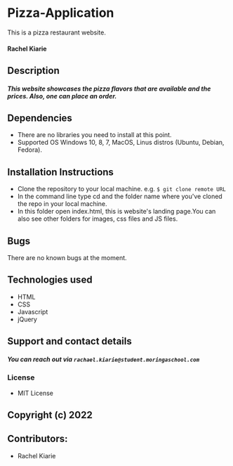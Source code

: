 # Pizza-Application
This is a pizza restaurant website.
#### Rachel Kiarie

## Description
##### This website showcases the pizza flavors that are available and the prices. Also, one can place an order.

## Dependencies
* There are no libraries you need to install at this point.
* Supported OS Windows 10, 8, 7, MacOS, Linus distros (Ubuntu, Debian, Fedora).

## Installation Instructions
* Clone the repository to your local machine. e.g. `$ git clone remote URL`
* In the command line type cd and the folder name where you've cloned the repo in your local machine.
* In this folder open index.html, this is website's landing page.You can also see other folders for images, css files and JS files.

## Bugs
There are no known bugs at the moment.

## Technologies used
* HTML
* CSS
* Javascript
* jQuery
## Support and contact details
##### You can reach out via `rachael.kiarie@student.moringaschool.com`
 ### License
 * MIT License
 ## Copyright (c) 2022
 
 ## Contributors:
 * Rachel Kiarie
